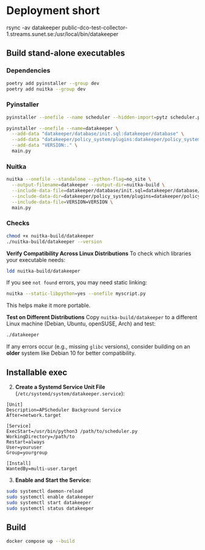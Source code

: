# Deployment short
rsync -av datakeeper public-dco-test-collector-1.streams.sunet.se:/usr/local/bin/datakeeper
## Build stand-alone executables

### Dependencies

```sh
poetry add pyinstaller --group dev
poetry add nuitka --group dev
```

### Pyinstaller

```sh
pyinstaller --onefile --name scheduler --hidden-import=pytz scheduler.py
```

```sh
pyinstaller --onefile --name=datakeeper \
  --add-data "datakeeper/database/init.sql:datakeeper/database" \
  --add-data "datakeeper/policy_system/plugins:datakeeper/policy_system/plugins" \
  --add-data "VERSION:." \
  main.py
```

### Nuitka

```sh
nuitka --onefile --standalone --python-flag=no_site \
  --output-filename=datakeeper --output-dir=nuitka-build \
  --include-data-file=datakeeper/database/init.sql=datakeeper/database/init.sql \
  --include-data-dir=datakeeper/policy_system/plugins=datakeeper/policy_system/plugins \
  --include-data-file=VERSION=VERSION \
  main.py
```

### Checks

```sh
chmod +x nuitka-build/datakeeper
./nuitka-build/datakeeper --version
```

**Verify Compatibility Across Linux Distributions**
To check which libraries your executable needs:

```sh
ldd nuitka-build/datakeeper
```

If you see `not found` errors, you may need static linking:

```sh
nuitka --static-libpython=yes --onefile myscript.py
```

This helps make it more portable.

**Test on Different Distributions**
Copy `nuitka-build/datakeeper` to a different Linux machine (Debian, Ubuntu, openSUSE, Arch) and test:

```sh
./datakeeper
```

If any errors occur (e.g., missing `glibc` versions), consider building on an **older** system like Debian 10 for better compatibility.

## Installable exec

2. **Create a Systemd Service Unit File** (`/etc/systemd/system/datakeeper.service`):

```
[Unit]
Description=APScheduler Background Service
After=network.target

[Service]
ExecStart=/usr/bin/python3 /path/to/scheduler.py
WorkingDirectory=/path/to
Restart=always
User=youruser
Group=yourgroup

[Install]
WantedBy=multi-user.target
```

3. **Enable and Start the Service:**

```sh
sudo systemctl daemon-reload
sudo systemctl enable datakeeper
sudo systemctl start datakeeper
sudo systemctl status datakeeper
```


## Build

```sh
docker compose up --build
```
